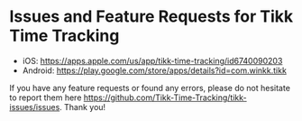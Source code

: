 # Issues and Feature Requests for Tikk Time Tracking
* iOS: https://apps.apple.com/us/app/tikk-time-tracking/id6740090203
* Android: https://play.google.com/store/apps/details?id=com.winkk.tikk

If you have any feature requests or found any errors, please do not hesitate to report them here https://github.com/Tikk-Time-Tracking/tikk-issues/issues. Thank you!
